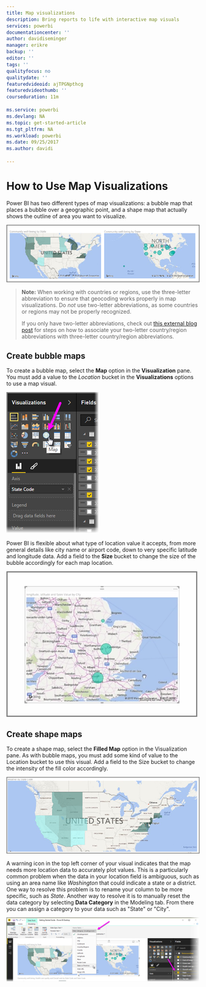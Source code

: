 ```yaml
---
title: Map visualizations
description: Bring reports to life with interactive map visuals
services: powerbi
documentationcenter: ''
author: davidiseminger
manager: erikre
backup: ''
editor: ''
tags: ''
qualityfocus: no
qualitydate: ''
featuredvideoid: ajTPGNpthcg
featuredvideothumb: ''
courseduration: 11m

ms.service: powerbi
ms.devlang: NA
ms.topic: get-started-article
ms.tgt_pltfrm: NA
ms.workload: powerbi
ms.date: 09/25/2017
ms.author: davidi

---
```

# How to Use Map Visualizations
Power BI has two different types of map visualizations: a bubble map that places a bubble over a geographic point, and a shape map that actually shows the outline of area you want to visualize.

![](media/powerbi-learning-3-5-create-map-visualizations/3-5_1.png)

> **Note:** When working with countries or regions, use the three-letter abbreviation to ensure that geocoding works properly in map visualizations. Do *not* use two-letter abbreviations, as some countries or regions may not be properly recognized.
> 
> If you only have two-letter abbreviations, check out [this external blog post](https://blog.ailon.org/how-to-display-2-letter-country-data-on-a-power-bi-map-85fc738497d6#.yudauacxp) for steps on how to associate your two-letter country/region abbreviations with three-letter country/region abbreviations.
> 
> 

## Create bubble maps
To create a bubble map, select the **Map** option in the **Visualization** pane. You must add a value to the *Location* bucket in the **Visualizations** options to use a map visual.

![](media/powerbi-learning-3-5-create-map-visualizations/3-5_2.png)

Power BI is flexible about what type of location value it accepts, from more general details like city name or airport code, down to very specific latitude and longitude data. Add a field to the **Size** bucket to change the size of the bubble accordingly for each map location.

![](media/powerbi-learning-3-5-create-map-visualizations/3-5_3.png)

## Create shape maps
To create a shape map, select the **Filled Map** option in the Visualization pane. As with bubble maps, you must add some kind of value to the Location bucket to use this visual. Add a field to the Size bucket to change the intensity of the fill color accordingly.

![](media/powerbi-learning-3-5-create-map-visualizations/3-5_4.png)

A warning icon in the top left corner of your visual indicates that the map needs more location data to accurately plot values. This is a particularly common problem when the data in your location field is ambiguous, such as using an area name like *Washington* that could indicate a state or a district. One way to resolve this problem is to rename your column to be more specific, such as *State*. Another way to resolve it is to manually reset the data category by selecting **Data Category** in the Modeling tab. From there you can assign a category to your data such as "State" or "City".

![](media/powerbi-learning-3-5-create-map-visualizations/3-5_5.png)

